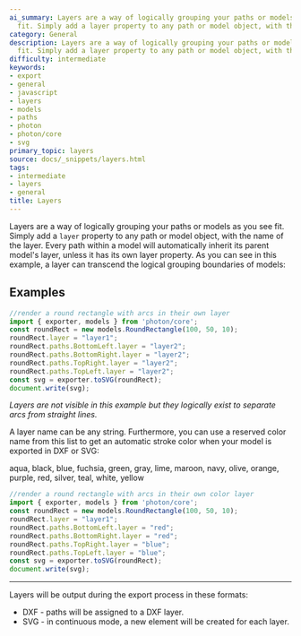 ```yaml
---
ai_summary: Layers are a way of logically grouping your paths or models as you see
  fit. Simply add a layer property to any path or model object, with the name ...
category: General
description: Layers are a way of logically grouping your paths or models as you see
  fit. Simply add a layer property to any path or model object, with the name ...
difficulty: intermediate
keywords:
- export
- general
- javascript
- layers
- models
- paths
- photon
- photon/core
- svg
primary_topic: layers
source: docs/_snippets/layers.html
tags:
- intermediate
- layers
- general
title: Layers
---
```

Layers are a way of logically grouping your paths or models as you see fit. Simply add a `layer` property to any path or model object, with the name of the layer.
Every path within a model will automatically inherit its parent model's layer, unless it has its own layer property. As you can see in this example, a layer can transcend the logical grouping boundaries of models:


## Examples

```javascript
//render a round rectangle with arcs in their own layer
import { exporter, models } from 'photon/core';
const roundRect = new models.RoundRectangle(100, 50, 10);
roundRect.layer = "layer1";
roundRect.paths.BottomLeft.layer = "layer2";
roundRect.paths.BottomRight.layer = "layer2";
roundRect.paths.TopRight.layer = "layer2";
roundRect.paths.TopLeft.layer = "layer2";
const svg = exporter.toSVG(roundRect);
document.write(svg);
```
*Layers are not visible in this example but they logically exist to separate arcs from straight lines.*

A layer name can be any string. Furthermore, you can use a reserved color name from this list to get an automatic stroke color when your model is exported in DXF or SVG:

aqua, black, blue, fuchsia, green, gray, lime, maroon, navy, olive, orange, purple, red, silver, teal, white, yellow

```javascript
//render a round rectangle with arcs in their own color layer
import { exporter, models } from 'photon/core';
const roundRect = new models.RoundRectangle(100, 50, 10);
roundRect.layer = "layer1";
roundRect.paths.BottomLeft.layer = "red";
roundRect.paths.BottomRight.layer = "red";
roundRect.paths.TopRight.layer = "blue";
roundRect.paths.TopLeft.layer = "blue";
const svg = exporter.toSVG(roundRect);
document.write(svg);
```


---

Layers will be output during the export process in these formats:

* DXF - paths will be assigned to a DXF layer.
* SVG - in continuous mode, a new <path> element will be created for each layer.
